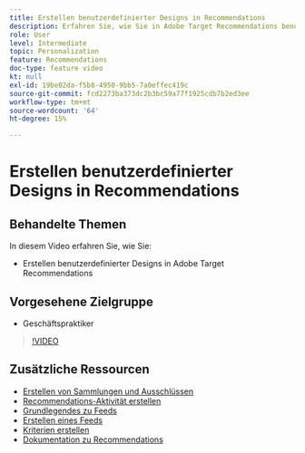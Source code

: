 ```yaml
---
title: Erstellen benutzerdefinierter Designs in Recommendations
description: Erfahren Sie, wie Sie in Adobe Target Recommendations benutzerdefinierte Designs erstellen.
role: User
level: Intermediate
topic: Personalization
feature: Recommendations
doc-type: feature video
kt: null
exl-id: 19be02da-f5b8-4950-9bb5-7a0effec419c
source-git-commit: fcd2273ba373dc2b3bc59a77f1925cdb7b2ed3ee
workflow-type: tm+mt
source-wordcount: '64'
ht-degree: 15%

---
```


# Erstellen benutzerdefinierter Designs in Recommendations

## Behandelte Themen

In diesem Video erfahren Sie, wie Sie:

* Erstellen benutzerdefinierter Designs in Adobe Target Recommendations

## Vorgesehene Zielgruppe

* Geschäftspraktiker

>[!VIDEO](https://video.tv.adobe.com/v/27687?quality=12)

## Zusätzliche Ressourcen

* [Erstellen von Sammlungen und Ausschlüssen](create-collections-and-exclusions.md)
* [Recommendations-Aktivität erstellen](create-a-recommendations-activity.md)
* [Grundlegendes zu Feeds](understanding-feeds.md)
* [Erstellen eines Feeds](create-a-feed.md)
* [Kriterien erstellen](create-criteria.md)
* [Dokumentation zu Recommendations](https://experienceleague.adobe.com/docs/target/using/recommendations/recommendations.html?lang=de)
